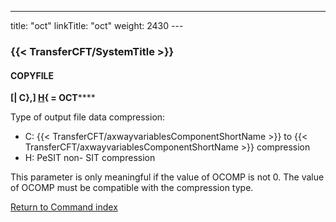 ---
title: "oct"
linkTitle: "oct"
weight: 2430
--- <span id="oct"></span>

### {{< TransferCFT/SystemTitle  >}}

#### COPYFILE

**********[******&#124; C},] <u>H</u>{ = OCT********

Type of output file data compression:

- C: {{< TransferCFT/axwayvariablesComponentShortName >}}
    to {{< TransferCFT/axwayvariablesComponentShortName >}} compression
- H: PeSIT non- SIT
    compression

This parameter is only meaningful if the value of OCOMP is not 0. The
value of OCOMP must be compatible with the compression type.

[Return to Command index](../../)
